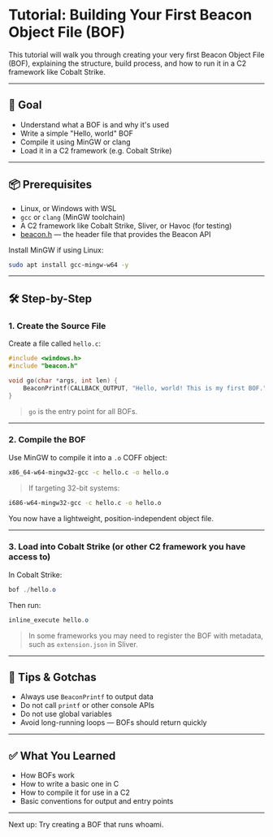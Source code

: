 # Tutorial: Building Your First Beacon Object File (BOF)

This tutorial will walk you through creating your very first Beacon Object File (BOF), explaining the structure, build process, and how to run it in a C2 framework like Cobalt Strike.

---

## 🎯 Goal
- Understand what a BOF is and why it's used
- Write a simple "Hello, world" BOF
- Compile it using MinGW or clang
- Load it in a C2 framework (e.g. Cobalt Strike)

---

## 📦 Prerequisites

- Linux, or Windows with WSL
- `gcc` or `clang` (MinGW toolchain)
- A C2 framework like Cobalt Strike, Sliver, or Havoc (for testing)
- [beacon.h](https://github.com/Cobalt-Strike/bof_template/blob/main/beacon.h) — the header file that provides the Beacon API

Install MinGW if using Linux:
```bash
sudo apt install gcc-mingw-w64 -y
```

---

## 🛠️ Step-by-Step

### 1. Create the Source File
Create a file called `hello.c`:

```c
#include <windows.h>
#include "beacon.h"

void go(char *args, int len) {
    BeaconPrintf(CALLBACK_OUTPUT, "Hello, world! This is my first BOF.");
}
```

> `go` is the entry point for all BOFs.

---

### 2. Compile the BOF
Use MinGW to compile it into a `.o` COFF object:

```bash
x86_64-w64-mingw32-gcc -c hello.c -o hello.o
```

> If targeting 32-bit systems:
```bash
i686-w64-mingw32-gcc -c hello.c -o hello.o
```

You now have a lightweight, position-independent object file.

---

### 3. Load into Cobalt Strike (or other C2 framework you have access to)

In Cobalt Strike:
```powershell
bof ./hello.o
```
Then run:
```powershell
inline_execute hello.o
```

> In some frameworks you may need to register the BOF with metadata, such as `extension.json` in Sliver.

---

## 🧠 Tips & Gotchas
- Always use `BeaconPrintf` to output data
- Do not call `printf` or other console APIs
- Do not use global variables
- Avoid long-running loops — BOFs should return quickly

---

## ✅ What You Learned
- How BOFs work
- How to write a basic one in C
- How to compile it for use in a C2
- Basic conventions for output and entry points

---

Next up: Try creating a BOF that runs whoami. 

